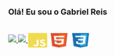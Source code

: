 ### Olá! Eu sou o Gabriel Reis
<div style="display: inline-block">
<a href="https://github.com/Gabriel-Vale">
<img height="180em" src="https://github-readme-stats.vercel.app/api?username=Gabriel-Vale&show_icons=true&theme=blueberry&include_all_commits=true&count_private=true"/>
<img height="180em" src="https://github-readme-stats.vercel.app/api/top-langs/?username=Gabriel-Vale&layout=compact&langs_count=16&theme=blueberry"/>
</div>

<div style="display: inline-block"><br>
  <img align="center" alt="Gabriel-Js" height="30" width="40" src="https://raw.githubusercontent.com/devicons/devicon/master/icons/javascript/javascript-plain.svg">
  <img align="center" alt="Gabriel-HTML" height="30" width="40" src="https://raw.githubusercontent.com/devicons/devicon/master/icons/html5/html5-original.svg">
  <img align="center" alt="Gabriel-CSS" height="30" width="40" src="https://raw.githubusercontent.com/devicons/devicon/master/icons/css3/css3-original.svg">
</div>

##

